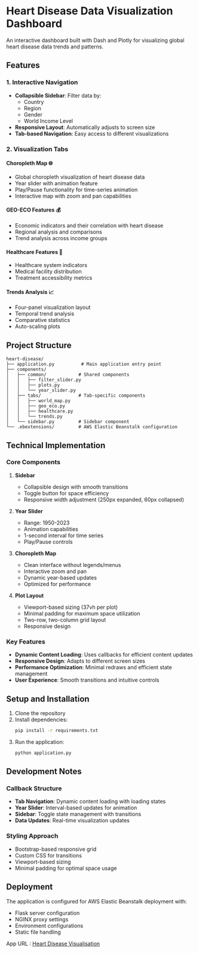 # Heart Disease Data Visualization Dashboard

An interactive dashboard built with Dash and Plotly for visualizing global heart disease data trends and patterns.

## Features

### 1. Interactive Navigation
- **Collapsible Sidebar**: Filter data by:
  - Country
  - Region
  - Gender
  - World Income Level
- **Responsive Layout**: Automatically adjusts to screen size
- **Tab-based Navigation**: Easy access to different visualizations

### 2. Visualization Tabs

#### Choropleth Map 🌐
- Global choropleth visualization of heart disease data
- Year slider with animation feature
- Play/Pause functionality for time-series animation
- Interactive map with zoom and pan capabilities

#### GEO-ECO Features 💰
- Economic indicators and their correlation with heart disease
- Regional analysis and comparisons
- Trend analysis across income groups

#### Healthcare Features 🏥
- Healthcare system indicators
- Medical facility distribution
- Treatment accessibility metrics

#### Trends Analysis 📈
- Four-panel visualization layout
- Temporal trend analysis
- Comparative statistics
- Auto-scaling plots

## Project Structure

```
heart-disease/
├── application.py          # Main application entry point
├── components/
│   ├── common/            # Shared components
│   │   ├── filter_slider.py
│   │   ├── plots.py
│   │   └── year_slider.py
│   ├── tabs/              # Tab-specific components
│   │   ├── world_map.py
│   │   ├── geo_eco.py
│   │   ├── healthcare.py
│   │   └── trends.py
│   └── sidebar.py         # Sidebar component
└── .ebextensions/         # AWS Elastic Beanstalk configuration
```

## Technical Implementation

### Core Components
1. **Sidebar**
   - Collapsible design with smooth transitions
   - Toggle button for space efficiency
   - Responsive width adjustment (250px expanded, 60px collapsed)

2. **Year Slider**
   - Range: 1950-2023
   - Animation capabilities
   - 1-second interval for time series
   - Play/Pause controls

3. **Choropleth Map**
   - Clean interface without legends/menus
   - Interactive zoom and pan
   - Dynamic year-based updates
   - Optimized for performance

4. **Plot Layout**
   - Viewport-based sizing (37vh per plot)
   - Minimal padding for maximum space utilization
   - Two-row, two-column grid layout
   - Responsive design

### Key Features
- **Dynamic Content Loading**: Uses callbacks for efficient content updates
- **Responsive Design**: Adapts to different screen sizes
- **Performance Optimization**: Minimal redraws and efficient state management
- **User Experience**: Smooth transitions and intuitive controls

## Setup and Installation

1. Clone the repository
2. Install dependencies:
   ```bash
   pip install -r requirements.txt
   ```
3. Run the application:
   ```bash
   python application.py
   ```

## Development Notes

### Callback Structure
- **Tab Navigation**: Dynamic content loading with loading states
- **Year Slider**: Interval-based updates for animation
- **Sidebar**: Toggle state management with transitions
- **Data Updates**: Real-time visualization updates

### Styling Approach
- Bootstrap-based responsive grid
- Custom CSS for transitions
- Viewport-based sizing
- Minimal padding for optimal space usage

## Deployment

The application is configured for AWS Elastic Beanstalk deployment with:
- Flask server configuration
- NGINX proxy settings
- Environment configurations
- Static file handling




App URL : [Heart Disease Visualisation](http://Heartdiseasedev-env-1.eba-kzx3p4pv.us-east-1.elasticbeanstalk.com)
